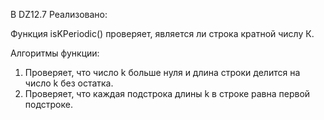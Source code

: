 В DZ12.7 Реализовано:

Функция isKPeriodic() проверяет, является ли строка кратной числу К. 

Алгоритмы функции:
1. Проверяет, что число k больше нуля и длина строки делится на число k без остатка.
2. Проверяет, что каждая подстрока длины k в строке равна первой подстроке.
